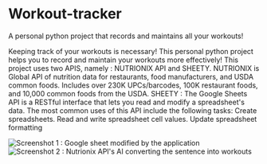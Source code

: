 # Workout-tracker
A personal python project that records and maintains all your workouts!

Keeping track of your workouts is necessary! This personal python project helps you to record and maintain your workouts more effectively!
This project uses two APIS, namely : NUTRIONIX API and SHEETY.
NUTRIONIX is Global API of nutrition data for restaurants, food manufacturers, and USDA common foods. Includes over 230K UPCs/barcodes, 100K restaurant foods, and 10,000 common foods from the USDA.
SHEETY : The Google Sheets API is a RESTful interface that lets you read and modify a spreadsheet's data. The most common uses of this API include the following tasks: Create spreadsheets. Read and write spreadsheet cell values. Update spreadsheet formatting

![Screenshot 1 : Google sheet modified by the application](https://user-images.githubusercontent.com/93518648/205436784-b074f3e9-bf85-4ab6-af44-2947f79e98ee.png)
![Screenshot 2 : Nutrionix API's AI converting the sentence into workouts](https://user-images.githubusercontent.com/93518648/205436923-cb03d3d9-805c-4764-acad-3dfb5195f2df.png)
